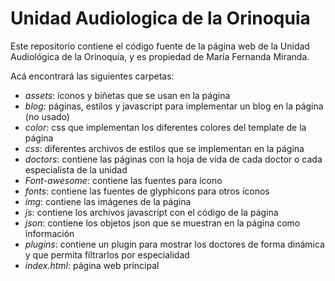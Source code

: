 # Unidad Audiologica de la Orinoquia

Este repositorio contiene el código fuente de la página web de la Unidad Audiológica de la Orinoquía, y es propiedad de María Fernanda Miranda.

Acá encontrará las siguientes carpetas:

- *assets*: íconos y biñetas que se usan en la página
- *blog*: páginas, estilos y javascript para implementar un blog en la página (no usado)
- *color*: css que implementan los diferentes colores del template de la página
- *css*: diferentes archivos de estilos que se implementan en la página
- *doctors*: contiene las páginas con la hoja de vida de cada doctor o cada especialista de la unidad
- *Font-awesome*: contiene las fuentes para ícono
- *fonts*: contiene las fuentes de glyphicons para otros íconos
- *img*: contiene las imágenes de la página
- *js*: contiene los archivos javascript con el código de la página
- *json*: contiene los objetos json que se muestran en la página como información
- *plugins*: contiene un plugin para mostrar los doctores de forma dinámica y que permita filtrarlos por especialidad
- *index.html*: página web principal